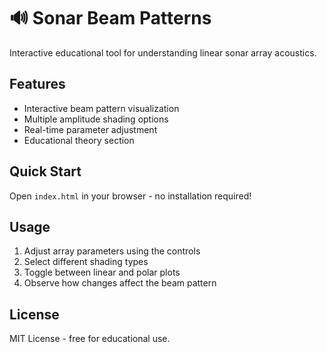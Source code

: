 # 🔊 Sonar Beam Patterns

Interactive educational tool for understanding linear sonar array acoustics.

## Features
- Interactive beam pattern visualization  
- Multiple amplitude shading options
- Real-time parameter adjustment
- Educational theory section

## Quick Start
Open `index.html` in your browser - no installation required!

## Usage
1. Adjust array parameters using the controls
2. Select different shading types
3. Toggle between linear and polar plots
4. Observe how changes affect the beam pattern

## License
MIT License - free for educational use.
